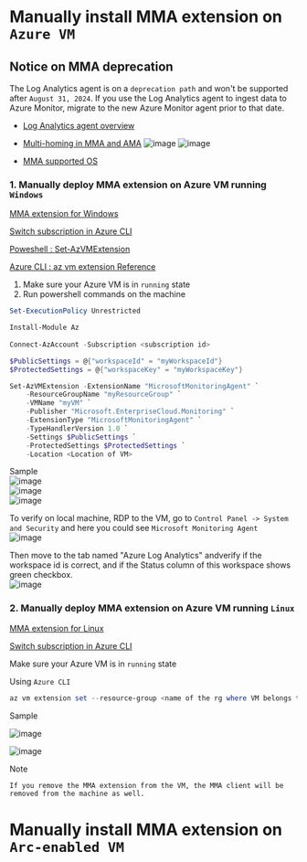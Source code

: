 # Manually install MMA extension on `Azure VM`
## Notice on MMA deprecation
The Log Analytics agent is on a `deprecation path` and won't be supported after `August 31, 2024`. If you use the Log Analytics agent to ingest data to Azure Monitor, migrate to the new Azure Monitor agent prior to that date.
* [Log Analytics agent overview](https://learn.microsoft.com/en-us/azure/azure-monitor/agents/log-analytics-agent)
* [Multi-homing in MMA and AMA](https://learn.microsoft.com/en-us/azure/sentinel/ama-migrate#gap-analysis-between-agents)
![image](https://user-images.githubusercontent.com/96930989/220602245-b1e2022f-bed6-4c00-af55-c8d994ba5cbc.png)
![image](https://user-images.githubusercontent.com/96930989/220602315-8f271d51-ad18-40ca-91b5-6a92595a87a1.png)

* [MMA supported OS](https://learn.microsoft.com/en-us/azure/azure-monitor/agents/agents-overview#supported-operating-systems)

### 1. Manually deploy MMA extension on Azure VM running `Windows`
[MMA extension for Windows](https://learn.microsoft.com/en-us/azure/virtual-machines/extensions/oms-windows?toc=%2Fazure%2Fazure-monitor%2Ftoc.json#powershell-deployment)

[Switch subscription in Azure CLI](https://learn.microsoft.com/en-us/cli/azure/manage-azure-subscriptions-azure-cli#change-the-active-subscription)

[Poweshell : Set-AzVMExtension](https://learn.microsoft.com/en-us/powershell/module/az.compute/set-azvmextension?view=azps-9.2.0)

[Azure CLI : az vm extension Reference](https://learn.microsoft.com/en-us/cli/azure/vm/extension?view=azure-cli-latest)

1. Make sure your Azure VM is in `running` state <br>
2. Run powershell commands on the machine <br>
```powershell
Set-ExecutionPolicy Unrestricted
```
```powershell
Install-Module Az
  
Connect-AzAccount -Subscription <subscription id>

$PublicSettings = @{"workspaceId" = "myWorkspaceId"}
$ProtectedSettings = @{"workspaceKey" = "myWorkspaceKey"}

Set-AzVMExtension -ExtensionName "MicrosoftMonitoringAgent" `
    -ResourceGroupName "myResourceGroup" `
    -VMName "myVM" `
    -Publisher "Microsoft.EnterpriseCloud.Monitoring" `
    -ExtensionType "MicrosoftMonitoringAgent" `
    -TypeHandlerVersion 1.0 `
    -Settings $PublicSettings `
    -ProtectedSettings $ProtectedSettings `
    -Location <Location of VM>
```

Sample <br>
![image](https://user-images.githubusercontent.com/96930989/211575414-8800a998-4ece-47fc-98d9-ac6eef9c12fa.png) <br>
![image](https://user-images.githubusercontent.com/96930989/211575464-1bef01bc-995e-46a7-b9e3-e4fe78fed93f.png) <br>
![image](https://user-images.githubusercontent.com/96930989/211575553-ffab9ace-1093-4bb7-91a2-75c175ddbac1.png) <br>

To verify on local machine, RDP to the VM, go to `Control Panel -> System and Security` and here you could see `Microsoft Monitoring Agent`  <br>
![image](https://user-images.githubusercontent.com/96930989/212033799-9fb7eec1-4179-4de4-8c7f-901c709694c8.png)  <br>

Then move to the tab named "Azure Log Analytics" andverify if the workspace id is correct, and if the Status column of this workspace shows green checkbox. <br>
![image](https://user-images.githubusercontent.com/96930989/212016538-d5f340f2-aef0-40b9-857b-6e5a99112199.png)


### 2. Manually deploy MMA extension on Azure VM running `Linux`
[MMA extension for Linux](https://learn.microsoft.com/en-us/azure/virtual-machines/extensions/oms-linux?toc=%2Fazure%2Fazure-monitor%2Ftoc.json)

[Switch subscription in Azure CLI](https://learn.microsoft.com/en-us/cli/azure/manage-azure-subscriptions-azure-cli#change-the-active-subscription)

Make sure your Azure VM is in `running` state

Using `Azure CLI`
```powershell
az vm extension set --resource-group <name of the rg where VM belongs to> --vm-name <name of VM> --name OmsAgentForLinux --publisher Microsoft.EnterpriseCloud.Monitoring --protected-settings '{"workspaceKey":"myWorkspaceKey"}' --settings '{"workspaceId":"myWorkspaceId","skipDockerProviderInstall": true}' --version 1.13
```
Sample

![image](https://user-images.githubusercontent.com/96930989/211572995-01220bed-d43f-4b73-8914-7abf208cd09c.png)

![image](https://user-images.githubusercontent.com/96930989/211573097-676a1207-d0cf-46b0-b7c7-5d5403d979a7.png)

Note
```
If you remove the MMA extension from the VM, the MMA client will be removed from the machine as well.
```

# Manually install MMA extension on `Arc-enabled VM`


